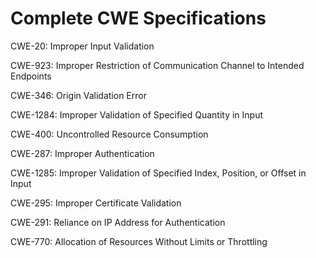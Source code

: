 

# Complete CWE Specifications

CWE-20: Improper Input Validation

CWE-923: Improper Restriction of Communication Channel to Intended Endpoints

CWE-346: Origin Validation Error

CWE-1284: Improper Validation of Specified Quantity in Input

CWE-400: Uncontrolled Resource Consumption

CWE-287: Improper Authentication

CWE-1285: Improper Validation of Specified Index, Position, or Offset in Input

CWE-295: Improper Certificate Validation

CWE-291: Reliance on IP Address for Authentication

CWE-770: Allocation of Resources Without Limits or Throttling